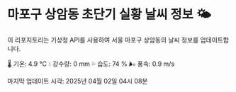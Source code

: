 
# 마포구 상암동 초단기 실황 날씨 정보 🌤️

이 리포지토리는 기상청 API를 사용하여 서울 마포구 상암동의 날씨 정보를 업데이트합니다. 

🌡️ 기온: 4.9 ℃
💧 강수량: 0 mm
💦 습도: 74 %
🌬️ 풍속: 0.9 m/s

마지막 업데이트 시각: 2025년 04월 02일 04시 08분    
